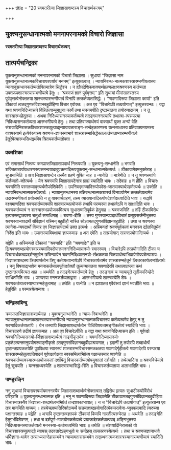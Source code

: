 +++
title = "20 स्वमतरीत्या जिज्ञासाशब्दस्य विचारार्थकत्वम्"

+++


## युक्त्यनुसन्धानात्मको मननापरनामको विचारो जिज्ञासा

**स्वमतरीत्या जिज्ञासाशब्दस्य विचारार्थकत्वम्**

## **तात्पर्यचन्द्रिका**

युक्त्यनुसन्धानात्मको मननापरनामको विचारो जिज्ञासा । सुधायां ‘‘जिज्ञासा नाम युक्त्यनुसन्धानात्मकविचारापरपर्यायं मननम्’’ इत्युक्तत्वात् । न्यायनिबन्ध-नात्मकशास्त्रारम्भणीयत्वस्य न्यायानुसन्धानकर्तव्यतोक्तिमात्रेण सिद्धेश्च । न ह्यौपदेशिकवाक्यार्थग्रहणलक्षणश्रवणस्य कर्तव्यता उक्तरूपशास्त्रस्यारम्भणीयत्वे हेतुः । ‘‘श्रवणजं ज्ञानं पूर्ववृत्तम्’’ इति सुधायां मीमांसातस्तस्य पूर्ववृत्तत्वेनोक्ततया शास्त्रस्यारम्भणीयत्वं विनापि तत्कर्तव्यतासिद्धेः । ‘‘श्रवणादिरूपा जिज्ञासा कार्या’’ इति टीकायां त्वतद्गुणसंविज्ञानबहुव्रीहिणा विचार एवोक्तः । अत एव ‘‘विचारेऽपि तत्प्रयोगात्’’ इत्युत्तरग्रन्थः । यद्वा यथा श्रवणनिदिध्यासने विहितत्वान्मुमुक्षुणा कार्ये तथा मननमपीति दृष्टान्ततया तयोरुपादानम् । न तु शास्त्रारम्भहेतुतया । अथवा निदिध्यासनस्याकर्तव्यत्वे तदङ्गमननस्यापि तथात्वा-त्परम्परया निदिध्यासनकर्तव्यता आरम्भणीयत्वे हेतुः । तथा प्रतिवाक्यार्थमयं वाक्यार्थो युक्त अन्यो वेति संशयादिनिरासकविचारशास्त्रव्युत्पाद्यन्यायावताराङ्ग-सन्देहकारणस्य यत्नसाध्यस्य प्रतिवाक्यमयमस्य वाक्यस्यार्थ इत्येवंरूपस्य श्रवणज-ज्ञानस्याभावे शास्त्रारम्भासिद्धेस्तत्कर्तव्यताप्यारम्भणीयत्वे हेतुरेवेत्यारम्भसिध्द्यर्थमेव त्रितयकर्तव्यतोक्ता ।

### **प्रकाशिका**

एवं समासार्थं निरूप्य क्रमप्राप्तजिज्ञासापदार्थं निरूपयति ॥ युक्त्यनु-सन्धानेति ॥ भगवति शक्तितात्पर्यावधारणरूपसमन्वयादावुपक्रमादिरूपयुक्त्यनु-सन्धानात्मकेत्यर्थः । टीकायामेवमनुक्तेराह ॥ सुधायामिति ॥ अत्र जिज्ञासाशब्देन तस्यैव ग्रहणे युक्तिं चाह ॥ न्यायेति ॥ मात्रेणेति ॥ न तु श्रवणस्यापि कर्तव्यतो-क्तेत्यर्थः । येन श्रवणमपि जिज्ञासापदेनात्र ग्राह्यं स्यादिति भावः । तदेवाह ॥ न हीति ॥ विचारः श्रवणमिति परमतव्यावृत्त्यर्थमौपदेशिकेति । उपनिषद्भाष्यादिरूपोपदेश-जातवाक्यार्थग्रहणेत्यर्थः ॥ उक्तेति ॥ न्यायनिबन्धनात्मकरूपेत्यर्थः । न्यायानुसन्धानस्य तन्निबन्धनात्मकशास्त्रं विनाऽयोगेन तत्कर्तव्यत्वमेव तदारम्भणीयत्वं प्रयोजयति न तु वाक्यार्थग्रहणं, तस्य व्याख्यानादिरूपोपदेशापेक्षत्वादिति भावः । यद्यपि वक्ष्यमाणदिशा श्रवणकर्तव्यत्वमपि शास्त्रारम्भप्रयोजकं तथापि परम्परया तथात्वेऽपि न साक्षादिति भावः । श्रवणकर्तव्यत्वं न शास्त्रारम्भप्रयोजकमित्यत्र सुधासम्मतिपूर्वकं हेतुमाह ॥ श्रवणजमिति ॥ तर्हि टीकाविरोध इत्यतस्तद्वाक्यस्य चतुर्धा समाधिमाह ॥ श्रवणा-दीति ॥ तस्य गुणस्यान्यपदार्थविचारं प्रत्युपसर्जनीभूतस्य श्रवणस्यान्यपदार्थे संविज्ञानं यस्मिन् बहुव्रीहौ नास्ति सोऽयमतद्गुणसंविज्ञानबहुव्रीहिः । तथा च श्रवणस्य त्यागेना-न्यपदार्थो विचार एव जिज्ञासापदार्थ उक्त इत्यर्थः । अस्मिन्पक्षे श्रवणपूर्वकत्वं मननस्य द्योतयितुमेवं निर्देश इति भावः । उपात्तस्याविवक्षायां ज्ञापकमाह ॥ अत एवेति ॥ तत्प्रयोगात् सन्नन्तप्रयोगादित्यर्थः ।

यद्वेति ॥ अस्मिन्पक्षे टीकायां ‘‘श्रवणादि’’ इति ‘‘श्रवणादेः’’ इति च द्विःश्रवणशब्दप्रयोगस्वारस्यमादिपदोपात्तमनननिदिध्यासनयोः स्वारस्यम् । विचारेऽपि तत्प्रयोगादिति टीका च विचारार्थकत्वप्रदर्शनमुखेन छत्रिन्यायेन श्रवणनिदिध्यासनयो-र्लक्षकतया त्रितयार्थत्वाभिप्रायेणोपपन्नेत्याशयः । जिज्ञासाशब्दस्य त्रितयार्थत्वेन त्रिषु कर्तव्यत्वान्वयेऽपि विचारकार्यत्वमेव शास्त्रारम्भहेतुर्न त्वितरकार्यत्वमपीत्यर्थः । ननु विषयाद्यभावेन मननाकर्तव्यत्वपूर्वपक्षोक्तौ तुल्यन्यायतया श्रवणादेरपि तथात्वप्राप्त्या कथं दृष्टान्तत्वमित्यत आह ॥ अथवेति ॥ तदङ्गेत्यकर्तव्यत्वे हेतुः । तदङ्गत्वं च न्यायामृते तृतीयपरिच्छेदे साधितमिति भावः । परम्परया मननकर्तव्यताद्वारा । आरम्भणीयत्वे शास्त्रस्येति शेषः । श्रवणकर्तव्यत्वस्याप्यारम्भहेतुत्वमाह ॥ तथेति ॥ यत्नेति ॥ न ह्यापातत एवैवंरूपं ज्ञानं भवतीति भावः ॥ हेतुरिति ॥ परम्परयेत्यन्वयः ।

### **चन्द्रिकाबिन्दु**

क्रमप्राप्तजिज्ञासाशब्दार्थमाह । युक्त्यनुसन्धानेति ॥ न्याय-निबन्धनेति ॥ न्यायानुसन्धानात्मकशास्त्रस्यारम्भणीयत्वे न्यायानुसन्धानात्मकविचारस्य कर्तव्यत्वमेव हेतुर् न तु श्रवणादिकर्तव्यतापि । येन तस्यापि जिज्ञासाशब्दार्थत्वेन विधिविषयत्वमङ्गीकर्तव्यं स्यादिति भावः । विचारग्रहणे तदीयं ज्ञापकमाह । अत एव विचारेऽपीति ॥ यद्वा यथा श्रवणनिदिध्यासन इति । पूर्वपक्षे श्रवणनिदिध्यासनयो-र्जिज्ञासाशब्दार्थत्वं नाङ्गीकृतमेव । श्रवणनिदिध्यासनयोः प्रकृतेऽत्यन्तमनुपयोगश्चाङ्गीकृतो ऽतद्गुणसंविज्ञानबहुव्रीह्याश्रयणात् । इदानीं तु तयोरपि शब्दार्थर्त्वं दृष्टान्तप्रापकतयेति पूर्वापेक्षया स्वारस्यं शास्त्रारम्भविचारसमकक्षतया श्रवणादेर्गृहीतत्वे श्रवणादेरपि परम्परया शास्त्रारम्भहेतुत्वप्रतिपादनं पूर्वपक्षापेक्षया स्वरसमित्यभिप्रेत्य पक्षान्तरमाह श्रवणेति ॥ श्रवणकर्तव्यत्वस्यारम्भप्रयोजकतां दर्शयितुं विचारकर्तव्यत्वोपयुक्ततां दर्शयति । तथेत्यादिना ॥ श्रवणविधेयत्वे हेतुं सूचयति । यत्नसाध्यस्येति ॥ शास्त्रारम्भासिद्धे-रिति ॥ विचारकर्तव्यताया अलाभादिति भावः ।

### **पाण्डुरङ्गि**

ननु सुधायां विचारापरपर्यायमननस्यैव जिज्ञासाशब्दार्थत्वेनोक्तत्वात् तद्विरोध इत्यतः सुधाटीकयोर्विरोधं परिहरति ॥ युक्त्यनुसन्धानात्मक इति ॥ ननु न श्रवणादिरूपा जिज्ञासेति टीकायामतद्गुणसंविज्ञानबहुव्रीहिणा विचारमात्रस्यैव जिज्ञासा-शब्दार्थत्वमभिप्रेतं तज्ज्ञापकाभावात् । न च ‘‘विचारेऽपि तत्प्रयोगात्’’ इत्युत्तरग्रन्थ एव तत्र मानमिति वाच्यम् । तस्येच्छाव्यतिरिक्तेऽप्यर्थे सन्नन्तशब्दप्रयोगादित्येवम्परत्वेना-प्युपपन्नत्वादि त्यरुच्या पक्षान्तरमाह ॥ यद्वेति ॥ अत्रापि दृष्टान्तत्वज्ञापकं टीकायां किमपि नास्तीत्यरुचेराह ॥ अथवेति ॥ तदङ्गेति हेतुगर्भविशेषणम् । तथा च दर्शपूर्ण-मासयोरकर्तव्यत्वे प्रयाजादेरकर्तव्यत्ववद् अङ्गिभूतस्य निदिध्यासनस्याकर्तव्यत्वे मननस्या-कर्तव्यत्वमिति भावः ॥ तथेति ॥ संशयादिनिरासको यो विचारशास्त्रव्युत्पाद्यो न्यायस् तदवतारेऽङ्गभूतो यः सन्देहस् तत्कारणस्येत्यर्थः । तथा च श्रवणजज्ञानाभावे धर्मिज्ञाना-भावेन तत्साध्यसन्देहासम्भवेन न्यायावतारासम्भवेन तद्ग्रथनात्मकशास्त्रस्यानारम्भणीयत्वं स्यादिति भावः ।


